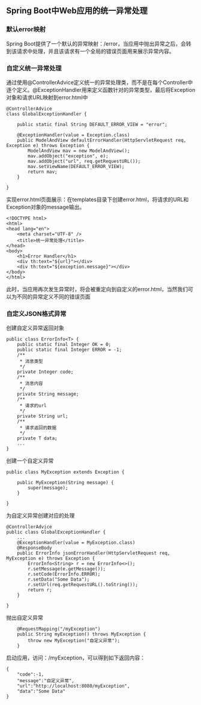 ## Spring Boot中Web应用的统一异常处理

### 默认error映射
Spring Boot提供了一个默认的异常映射：/error，当应用中抛出异常之后，会转到该请求中处理，并且该请求有一个全局的错误页面用来展示异常内容。

### 自定义统一异常处理
通过使用@ControllerAdvice定义统一的异常处理类，而不是在每个Controller中逐个定义。@ExceptionHandler用来定义函数针对的异常类型，最后将Exception对象和请求URL映射到error.html中
```
@ControllerAdvice
class GlobalExceptionHandler {

    public static final String DEFAULT_ERROR_VIEW = "error";

    @ExceptionHandler(value = Exception.class)
    public ModelAndView defaultErrorHandler(HttpServletRequest req, Exception e) throws Exception {
        ModelAndView mav = new ModelAndView();
        mav.addObject("exception", e);
        mav.addObject("url", req.getRequestURL());
        mav.setViewName(DEFAULT_ERROR_VIEW);
        return mav;
    }

}
```

实现error.html页面展示：在templates目录下创建error.html，将请求的URL和Exception对象的message输出。
```
<!DOCTYPE html>
<html>
<head lang="en">
    <meta charset="UTF-8" />
    <title>统一异常处理</title>
</head>
<body>
    <h1>Error Handler</h1>
    <div th:text="${url}"></div>
    <div th:text="${exception.message}"></div>
</body>
</html>

```
此时，当应用再次发生异常时，将会被重定向到自定义的error.html，当然我们可以为不同的异常定义不同的错误页面


### 自定义JSON格式异常

创建自定义异常返回对象
```
public class ErrorInfo<T> {
    public static final Integer OK = 0;
    public static final Integer ERROR = -1;
    /**
     * 消息类型
     */
    private Integer code;
    /**
     * 消息内容
     */
    private String message;
    /**
     * 请求的url
     */
    private String url;
    /**
     * 请求返回的数据
     */
    private T data;
    ...
}
```

创建一个自定义异常
```
public class MyException extends Exception {

    public MyException(String message) {
        super(message);
    }
    
}
```

为自定义异常创建对应的处理
```
@ControllerAdvice
public class GlobalExceptionHandler {
    ...
    @ExceptionHandler(value = MyException.class)
    @ResponseBody
    public ErrorInfo jsonErrorHandler(HttpServletRequest req, MyException e) throws Exception {
        ErrorInfo<String> r = new ErrorInfo<>();
        r.setMessage(e.getMessage());
        r.setCode(ErrorInfo.ERROR);
        r.setData("Some Data");
        r.setUrl(req.getRequestURL().toString());
        return r;
    }

}
```

抛出自定义异常
```
    @RequestMapping("/myException")
    public String myException() throws MyException {
        throw new MyException("自定义异常");
    }
```

启动应用，访问：/myException，可以得到如下返回内容：
```
{
    "code":-1,
    "message":"自定义异常",
    "url":"http://localhost:8080/myException",
    "data":"Some Data"
}
```
